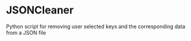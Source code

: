 # JSONCleaner
Python script for removing user selected keys and the corresponding data from a JSON file
